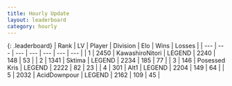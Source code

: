 ```yaml
---
title: Hourly Update
layout: leaderboard
category: hourly
---
```


{: .leaderboard}
| Rank | LV | Player | Division | Elo | Wins | Losses |
| --- | --- | --- | --- | --- | --- | --- |
| <span data-change="0">1</span> | 2450 | <span title="ID: 164871">KawashiroNitori</span> | LEGEND | <span data-change="0">2240</span> | <span data-change="0">148</span> | <span data-change="0">53</span> |
| <span data-change="0">2</span> | 1341 | <span title="ID: 353063">Sktima</span> | LEGEND | <span data-change="0">2234</span> | <span data-change="0">185</span> | <span data-change="0">77</span> |
| <span data-change="0">3</span> | 146 | <span title="ID: 402846">Posessed Kris</span> | LEGEND | <span data-change="0">2222</span> | <span data-change="0">82</span> | <span data-change="0">23</span> |
| <span data-change="0">4</span> | 301 | <span title="ID: 443550">Alt1</span> | LEGEND | <span data-change="0">2204</span> | <span data-change="0">149</span> | <span data-change="0">64</span> |
| <span data-change="0">5</span> | 2032 | <span title="ID: 304661">AcidDownpour</span> | LEGEND | <span data-change="0">2162</span> | <span data-change="0">109</span> | <span data-change="0">45</span> |